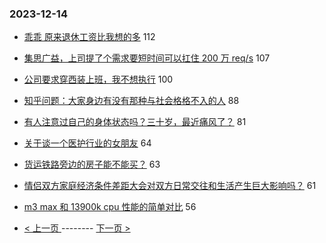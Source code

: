 ### 2023-12-14 
- [乖乖 原来退休工资比我想的多](https://www.v2ex.com/t/1000142) 112
- [集思广益，上司提了个需求要短时间可以扛住 200 万 req/s](https://www.v2ex.com/t/1000267) 107
- [公司要求穿西装上班，我不想执行](https://www.v2ex.com/t/1000226) 100
- [知乎问题：大家身边有没有那种与社会格格不入的人](https://www.v2ex.com/t/1000214) 88
- [有人注意过自己的身体状态吗？三十岁，最近痛风了？](https://www.v2ex.com/t/1000334) 81
- [关于谈一个医护行业的女朋友](https://www.v2ex.com/t/1000349) 64
- [货运铁路旁边的房子能不能买？](https://www.v2ex.com/t/1000212) 63
- [情侣双方家庭经济条件差距大会对双方日常交往和生活产生巨大影响吗？](https://www.v2ex.com/t/1000225) 61
- [m3 max 和 13900k cpu 性能的简单对比](https://www.v2ex.com/t/1000236) 56 

- [ < 上一页 ](https://github.com/able8/v2ex-hot-record/blob/master/2023-12-13.md) -------- [ 下一页 > ](https://github.com/able8/v2ex-hot-record/blob/master/2023-12-15.md)